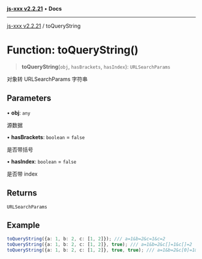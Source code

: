 [**js-xxx v2.2.21**](../README.md) • **Docs**

***

[js-xxx v2.2.21](../README.md) / toQueryString

# Function: toQueryString()

> **toQueryString**(`obj`, `hasBrackets`, `hasIndex`): `URLSearchParams`

对象转 URLSearchParams 字符串

## Parameters

• **obj**: `any`

源数据

• **hasBrackets**: `boolean` = `false`

是否带括号

• **hasIndex**: `boolean` = `false`

是否带 index

## Returns

`URLSearchParams`

## Example

```ts
toQueryString({a: 1, b: 2, c: [1, 2]}); /// a=1&b=2&c=1&c=2
toQueryString({a: 1, b: 2, c: [1, 2]}, true); /// a=1&b=2&c[]=1&c[]=2
toQueryString({a: 1, b: 2, c: [1, 2]}, true, true); /// a=1&b=2&c[0]=1&c[1]=2
```
